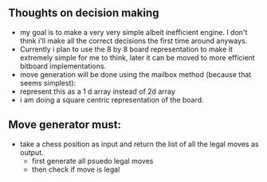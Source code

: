 ## Thoughts on decision making
- my goal is to make a very very simple albeit inefficient engine. I don't think i'll make all the correct decisions the first time around anyways. 
- Currently i plan to use the 8 by 8 board representation to make it extremely simple for me to think, later it can be moved to more efficient bitboard implementations. 
- move generation will be done using the mailbox method (because that seems simplest):  
- represent this as a 1 d array instead of 2d array 
- i am doing a square centric representation of the board. 
## Move generator must:
- take a chess position as input and return the list of all the legal moves as output. 
  - first generate all psuedo legal moves
  - then check if move is legal